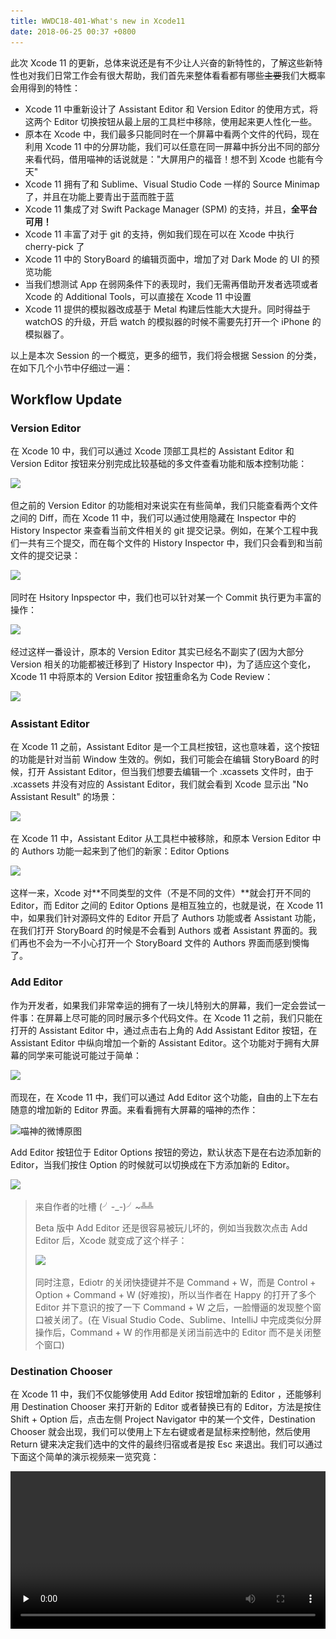 ```yaml
---
title: WWDC18-401-What's new in Xcode11
date: 2018-06-25 00:37 +0800
---
```



此次 Xcode 11 的更新，总体来说还是有不少让人兴奋的新特性的，了解这些新特性也对我们日常工作会有很大帮助，我们首先来整体看看都有哪些~~主要~~我们大概率会用得到的特性：

- Xcode 11 中重新设计了 Assistant Editor 和 Version Editor 的使用方式，将这两个 Editor 切换按钮从最上层的工具栏中移除，使用起来更人性化一些。
- 原本在 Xcode 中，我们最多只能同时在一个屏幕中看两个文件的代码，现在利用 Xcode 11 中的分屏功能，我们可以任意在同一屏幕中拆分出不同的部分来看代码，借用喵神的话说就是："大屏用户的福音！想不到 Xcode 也能有今天"
- Xcode 11 拥有了和 Sublime、Visual Studio Code 一样的 Source Minimap 了，并且在功能上要青出于蓝而胜于蓝
- Xcode 11 集成了对 Swift Package Manager (SPM)  的支持，并且，**全平台可用！**
- Xcode 11 丰富了对于 git 的支持，例如我们现在可以在 Xcode 中执行 cherry-pick 了
- Xcode 11 中的 StoryBoard 的编辑页面中，增加了对 Dark Mode 的 UI 的预览功能
- 当我们想测试 App 在弱网条件下的表现时，我们无需再借助开发者选项或者 Xcode 的 Additional Tools，可以直接在 Xcode 11 中设置
- Xcode 11 提供的模拟器改成基于 Metal 构建后性能大大提升。同时得益于 watchOS 的升级，开启 watch 的模拟器的时候不需要先打开一个 iPhone 的模拟器了。

以上是本次 Session 的一个概览，更多的细节，我们将会根据  Session 的分类，在如下几个小节中仔细过一遍：

## Workflow Update

### Version Editor

在 Xcode 10 中，我们可以通过 Xcode 顶部工具栏的 Assistant Editor 和 Version Editor 按钮来分别完成比较基础的多文件查看功能和版本控制功能：

![](../assets/images/2018-06-25-what-is-new-in-xcode11/adc5c10f44a2b4221ba1bb5bc9453112.png)

但之前的 Version Editor 的功能相对来说实在有些简单，我们只能查看两个文件之间的 Diff，而在 Xcode 11 中，我们可以通过使用隐藏在 Inspector 中的 History Inspector 来查看当前文件相关的 git 提交记录。例如，在某个工程中我们一共有三个提交，而在每个文件的 History Inspector 中，我们只会看到和当前文件的提交记录：

![](../assets/images/2018-06-25-what-is-new-in-xcode11/22324c3ae154659b593351be21ff4c2e.png)

同时在 Hsitory Inpspector 中，我们也可以针对某一个 Commit 执行更为丰富的操作：

![](../assets/images/2018-06-25-what-is-new-in-xcode11/1d8a0b3e3d7444f4394492136108e7b4.png)

经过这样一番设计，原本的 Version Editor 其实已经名不副实了(因为大部分 Version 相关的功能都被迁移到了 History Inspector 中)，为了适应这个变化，Xcode 11 中将原本的 Version Editor 按钮重命名为 Code Review：

![](../assets/images/2018-06-25-what-is-new-in-xcode11/b5086d022c718238d598482c3d013f41.png)

### Assistant Editor 

在 Xcode 11 之前，Assistant Editor 是一个工具栏按钮，这也意味着，这个按钮的功能是针对当前 Window 生效的。例如，我们可能会在编辑 StoryBoard 的时候，打开 Assistant Editor，但当我们想要去编辑一个 .xcassets 文件时，由于 .xcassets 并没有对应的 Assistant Editor，我们就会看到 Xcode 显示出 "No Assistant Result" 的场景：

![](../assets/images/2018-06-25-what-is-new-in-xcode11/0e2337990b7977f0541a50390320a95b.png)

在 Xcode 11 中，Assistant Editor 从工具栏中被移除，和原本 Version Editor 中的 Authors 功能一起来到了他们的新家：Editor Options

![](../assets/images/2018-06-25-what-is-new-in-xcode11/cb286e0ea220fe5a91df404158fd5ed0.png)

这样一来，Xcode 对**不同类型的文件（不是不同的文件）**就会打开不同的 Editor，而 Editor 之间的 Editor Options 是相互独立的，也就是说，在 Xcode 11 中，如果我们针对源码文件的 Editor 开启了 Authors 功能或者 Assistant 功能，在我们打开 StoryBoard 的时候是不会看到 Authors 或者 Assistant 界面的。我们再也不会为一不小心打开一个 StoryBoard 文件的 Authors 界面而感到懊悔了。

### Add Editor

作为开发者，如果我们非常幸运的拥有了一块儿特别大的屏幕，我们一定会尝试一件事：在屏幕上尽可能的同时展示多个代码文件。在 Xcode 11 之前，我们只能在打开的 Assistant Editor 中，通过点击右上角的 Add Assistant Editor 按钮，在 Assistant Editor 中纵向增加一个新的  Assistant Editor。这个功能对于拥有大屏幕的同学来可能说可能过于简单：

![](../assets/images/2018-06-25-what-is-new-in-xcode11/d6e6e0fd2a9e50eca5155ab8358e4819.png)

而现在，在 Xcode 11 中，我们可以通过 Add Editor 这个功能，自由的上下左右随意的增加新的 Editor 界面。来看看拥有大屏幕的喵神的杰作：

![喵神的微博原图](../assets/images/2018-06-25-what-is-new-in-xcode11/a7b4466b3f38e347da1e98266ea747ae.jpg)

Add Editor 按钮位于 Editor Options 按钮的旁边，默认状态下是在右边添加新的 Editor，当我们按住 Option 的时候就可以切换成在下方添加新的 Editor。

![](../assets/images/2018-06-25-what-is-new-in-xcode11/2c82dbb306a7db3642061244063ec7c8.png)

> 来自作者的吐槽  (╯-_-)╯~╩╩
>
> Beta 版中 Add Editor 还是很容易被玩儿坏的，例如当我数次点击 Add Editor 后，Xcode 就变成了这个样子：
>
> ![](../assets/images/2018-06-25-what-is-new-in-xcode11/2021e5a20a770ae403d38b5cb2ad0dd2.png)
>
> 同时注意，Ediotr 的关闭快捷键并不是 Command + W，而是 Control + Option + Command + W (好难按)，所以当作者在 Happy 的打开了多个 Editor 并下意识的按了一下 Command + W 之后，一脸懵逼的发现整个窗口被关闭了。(在 Visual Studio Code、Sublime、IntelliJ 中完成类似分屏操作后，Command + W 的作用都是关闭当前选中的 Editor 而不是关闭整个窗口)

### Destination Chooser

在 Xcode 11 中，我们不仅能够使用 Add Editor 按钮增加新的 Editor ，还能够利用 Destination Chooser 来打开新的 Editor 或者替换已有的 Editor，方法是按住 Shift + Option 后，点击左侧 Project Navigator 中的某一个文件，Destination Chooser 就会出现，我们可以使用上下左右键或者是鼠标来控制他，然后使用 Return 键来决定我们选中的文件的最终归宿或者是按 Esc 来退出。我们可以通过下面这个简单的演示视频来一览究竟：

<video id="video" controls="" preload="none" style="width: 100%;" src="../assets/videos/what-is-new-in-xcode11/Jietu20190609-131701-HD.mp4"/>

### Focus Mode

当我们打开了很多个 Editor 的时候，如果我们想专注于某个 Editor 中的内容，我们也可以将某个 Editor 设置为 Focus Mode(也就是将某个 Editor 最大化)：

![](../assets/images/2018-06-25-what-is-new-in-xcode11/fbd83486ed380b680c0bac57ff0ba3db.gif)

### Source Minimap

此次 Xcode 11 中，还加入了早已在 Sublime 和 Visual Studio Code 中存在很久的 Source Minimap 中，不过令人惊喜的地方在于，Xcode 11 中加入的 Source Minimap 针对源码文件有了更加细致的展示，例如，如果我们在 Swift 中使用 `// MARK: ` 来为代码做分段，那么 `// MARK: `后面的内容在 Source Minimap 中会放大展示出来：

![](../assets/images/2018-06-25-what-is-new-in-xcode11/db5d43c2202dccda44009ba9add25e8f.png)

同时当我们把光标放到 Source Minimap 上时，还可以看到当前光标指向部分的方法摘要信息(Session 中苹果工程师展示的是 Swift 源文件，但经过实际测试，OC 源文件和 Markdown 文件也支持显示这个摘要信息)：

![](../assets/images/2018-06-25-what-is-new-in-xcode11/99f3c15307472041127ddd350bf4d560.png)

> 来自作者的小提示 (￣▽￣)~*
>
> 如果我们把光标放到 Source Minimap 的同时按住 Command 键，我们还会看到 Source Minimap 展示出来当前文件的所有摘要信息：
> ![](../assets/images/2018-06-25-what-is-new-in-xcode11/af6646c62f4d7d364a28cd32c084ff46.png)

除此之外，Source Minimap 还有其他的一些细节，例如当我们在搜索的时候，Xcode 会在 Source Minimap 中着重显示搜索命中文字。当我们添加了新的断点， Xcode 也会在 Source Minimap 中着重显示断点所在的位置。

### Source Code Edit Enhanced

在源码编辑方面，Xcode 11 也提供了更为强大的一些功能，这里举出来一些 Session 中提到的例子。

首先，Edit all in Scrope 功能也能修改注释中的变量了，这能够让我们的代码和注释能够保持更好的一致性(相信注释和实现不一致的代码绝对会让大多数人抓狂)

![](../assets/images/2018-06-25-what-is-new-in-xcode11/67992ca203cdafd8b729bc12397f4974.png)

另外，当我们给方法增加了参数以后，Add Document 这个 action 也可以帮助我们在注释中补充上新的参数：

![](../assets/images/2018-06-25-what-is-new-in-xcode11/143d5717f258fd7622dda52135889065.gif)

Xcode 11 的代码补全能力也增加了不少，比如现在，我们所输入的编译指令 Xcode 也会为我们提供代码补全：

![](../assets/images/2018-06-25-what-is-new-in-xcode11/edbae94d7fea2533126a483797dfe93c.png)

同时代码补全也支持了枚举值的补全：

![](../assets/images/2018-06-25-what-is-new-in-xcode11/32f46c217b63fb8e97d93238242eb3dd.png)

Session 中苹果工程师表示，这些只是他们对代码补全的一部分提升内容。更多的补全优化，需当们自己实际上手用 Xcode 11 ，就会有更加深刻的体会。

## Swift Package Manager (SPM)

SPM 是在 2016 年随着 Swift 3 一起发布的，至今已经三年了，而在此之前，我们很少会使用他的一个根本原因就在于：SPM 并不支持 iOS 平台。终于，在 Xcode 11 中我们可以在 Apple 所有平台上使用 SPM 了，并且 Xcode 11 也内置了 SPM，并在 File -> Swift Package Manager 中提供了一些基本的 SPM 的操作：

![](../assets/images/2018-06-25-what-is-new-in-xcode11/a907eb41f11bc2329db9557190e9e2da.png)

除了在这里添加 Package，我们也可以在 Project 面板中添加新的 Package：

![](../assets/images/2018-06-25-what-is-new-in-xcode11/c181609b47fc6357dcb493679a2b6b9c.png)

然后我们就会看到这样的一个面板（需要在 Xocde 中登录 Github、Bitbucket 或者 Gitlab 的账号）：

![](../assets/images/2018-06-25-what-is-new-in-xcode11/55125372c753be358bd8083b29a8161b.png)

> 来自作者的吐槽  (╯-_-)╯~╩╩
>
> 这个增加新 Package 的面板中，最顶部的输入框在作者这里完全无法使用，输入一个 Swift Package 的名称以后，就开始了无限转菊花。而输入仓库地址则是完全没有反应。
>
> 更神奇的是下方展示出来的这些 Repo，这些 Repo 是 Xcode 是获取了最近 30 个 Xcode 登录的账户中 star 的仓库后，按照字母排序展示出来的，并且不管这些 Repo 是否是一个包含 Swift Package 的 Repo，都会在这里被展示出来 =。=可以说，如果我们最近 star 了很多和 Swift 完全无关的 Repo，那么这个面板就完全没有什么作用了
>
> emm......考虑到这是 beta 版，忍了忍了。

这里我们选择先 star 一个 Swift 的 [Example Package](https://github.com/apple/example-package-playingcard.git")，然后在 Xcode 选中他，一通 Next 后，我们就看到了这样的界面：

![](../assets/images/2018-06-25-what-is-new-in-xcode11/e6598e21e5c418199d8b7f975492e422.png)

好了，这下我们可以愉快的在我们的项目中使用新加入的 Swift Package 中的代码了~

> 来自作者的小提示 (￣▽￣)~*
>
> 现在在 Xcode 11 中，也可以直接创建一个新的 Swift Package 了：
>
> ![](../assets/images/2018-06-25-what-is-new-in-xcode11/33def192bf933817071e62cb1b1c6559.png)
>
> 如果想知道关于 Xcode 11 中 SPM 的更多信息，也可以查看如下三个 Session：
>
> - [Session 408:Adopting Swift Packages in Xcode](https://developer.apple.com/videos/play/wwdc2019/408/)
> - [Session 410:Creating Swift Packages](https://developer.apple.com/videos/play/wwdc2019/410/)
> - [Session 416:Binary Frameworks in Swift](https://developer.apple.com/videos/play/wwdc2019/416/)

不过总的来说，如果不算全平台支持这一点，当前 Xcode 11 对 SPM 的支持只能说还比较初级(可以参考一下 Xcode 中首次对 git 所支持的那些炒鸡简单的功能)，能用，但是不好用 >,<

## Source Control

Xcode 在这一部分没有太多的亮点，毕竟，大部分人都会使用 Source Tree 或者命令行来操作 git。不过我们还是来看看 Xcode 都更新了哪些内容。

首先，Xcode 11 也提供了 Inline Diff 功能：

![](../assets/images/2018-06-25-what-is-new-in-xcode11/e70422b59a112468ea8410bec2ad70ef.gif)

其次，Xcode 11 中我们可以执行 Stash 了：

![](../assets/images/2018-06-25-what-is-new-in-xcode11/04973c212adb7501c2c50acd2e5263d0.png)

然后在 Xcode 11 中，Source Control Navigator 的 git commit 历史可以执行 cherry-pick 了：

![](../assets/images/2018-06-25-what-is-new-in-xcode11/2b97c8f8f70027c57aeb0460f30e815b.png)

## Design Tools

关于设计工具，Xcode 首先在 StoryBoard 中增加了对 Dark Mode 的预览支持：

![](../assets/images/2018-06-25-what-is-new-in-xcode11/a333db43b30f6a27411b95b3d9f20694.png)

同时如果你的 iOS App 打开了对 Mac 设备的支持，还可以在 StoryBoard 的预览中查看当前 UI 在 macOS 上的表现：

![](../assets/images/2018-06-25-what-is-new-in-xcode11/e938db60ddfd1b6c8aca097567ab1b35.png)

Xcode 11 也增加了对苹果最新推出的 SF Symbols 的支持，我们可以通过 Library 增加新的 SF Symbols：

![](../assets/images/2018-06-25-what-is-new-in-xcode11/74f5110aa7f4f3a2e226d94a74897bdd.png)

同时也可以在 Inspector 中设置 SF Symbols 的各种属性：

![](../assets/images/2018-06-25-what-is-new-in-xcode11/40e5407d05810276ee2c80e9fe6423b3.png)

为了能让我们更好的适配 Dark Mode，Xcode 11 中的 .xcasset 文件现在可以针对 Dark Mode 增加特定的图片和颜色了：

![](../assets/images/2018-06-25-what-is-new-in-xcode11/98f8e900065e2ba97b3ac8d2c4fe2473.png)

在 Xcode 11 中，我们可以利用 Debug 面板中新的 Environment Overrides 选项来在运行时更新模拟器或者真机的一些行为（包括是否是 Dark Mode，系统设置的字体大小等等），方便我们在调试的时候看效果。

![](../assets/images/2018-06-25-what-is-new-in-xcode11/c1236fe77454d5af91a25281ac620f3f.png)

## Debug

在 Xcode 11 之前，如果我们想在真机中模拟弱网或者模拟设备在高温、低温等极端条件下的运行情况，我们需要求助于设置选项中的开发者选项或者额外安装 Xcode 的 Additional Tools，操作起来相对比较麻烦。在  Xcode 11 中，我们可以通过 Devices 界面中的 Device Conditions 面板，在 Xcode 中操作这一切：

![](../assets/images/2018-06-25-what-is-new-in-xcode11/bca5a23999320a7a2433a3b9f9638f4f.png)

当我们使用了 Deviece Conditions 功能后，在设备的左上角会显示一个特殊的图标，我们可以通过点击来查看当前 Device Conditions 的状态：

![](../assets/images/2018-06-25-what-is-new-in-xcode11/a5c0d99c3e9a4c55c37175121ceb3a60.png)

同时当我们断开调试应用和 Xcode 连接以后，这些调试选项就会自动关闭，再也不需要费劲的去开发者设置中关掉调试选项了~

## Testing

关于测试，Xcode 11 中引入了新的 TestPlan 的概念。在之前的 Xcode 中，我们如果想要执行测试，就只能 Command  + U 来很直接的执行测试。但当我们有很多比较类似的测试的时候，这种方式就显得不太够用了，比如说，我们想针对语言设置为中文、英文、法文的三种设备分别执行测试，在 Xcode 11 之前，我们只能分别在三个设备上，分别执行一次测试。这当然显得非常麻烦。而在 Xcode 11 中，我们可以通过创建一个 .testplan 的文件，在其中设置各种各样的测试参数，然后一次性的完成测试：

![](../assets/images/2018-06-25-what-is-new-in-xcode11/55ff15b156545c4fb9f351daaa535b34.png)

> 来自作者的小提示 (￣▽￣)~*
>
> 想了解更多关于 Xcode 11 中 Testplan 的内容，可以参考：
>
> - [Session 413:Testing in Xcode](https://developer.apple.com/videos/play/wwdc2019/413/)

## Simulator

首先， Xcode 11 中的 watchOS 不再需要先打开 iPhone 的模拟器就可以独立跑了。

其次，之前的模拟器由于使用 OpenGL 来执行绘制，因此非常占用 CPU。在 Xcode 11 中，由于模拟器是基于 Metal 构建的，因此模拟器上的 Metal 应用会执行的非常流畅，同时模拟器上的 UIKit 的效率也会提升。那么效率提升了多少呢？Session 中的工程师骄傲的表示：

![](../assets/images/2018-06-25-what-is-new-in-xcode11/560b0691e987387b869854520510b9e6.png)

## Instruments

Xcode 11 中，Instruments 中的每个 Track 现在可以分层次和分类展示了：

![](../assets/images/2018-06-25-what-is-new-in-xcode11/c8f53b1bcbad2876170b6001c280f709.png)

同时也增加了针对 SwiftUI 的模板：

![](../assets/images/2018-06-25-what-is-new-in-xcode11/a75c50f39c57a309322f38bb15f09c7e.png)

## SwiftUI

严格的来说，此次 Session 并没有将任何关于 SwiftUI 比较实质的东西，在 Session 的最后两分钟，苹果的工程师提及了 SwiftUI，并表示 Xcode 11 针对 SwiftUI，在代码编辑、调试以及预览方面做了很多事情，然后告诉我们，SwiftUI 就是未来，SwiftUI 很好很 Nice，大家都来写 SwiftUI 吧。更像是一种态度的表达而非内容的输出。
